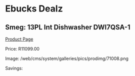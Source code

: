 
# Ebucks Dealz
## Smeg: 13PL Int Dishwasher DWI7QSA-1
[Product Page](https://www.ebucks.com/web/shop/productSelected.do?prodId=1183599709&catId=1196429345)

Price: R11099.00

Image: /web/cms/system/galleries/pics/prodimg/71008.png

Savings: 


	